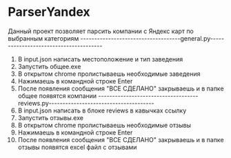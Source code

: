 # ParserYandex
Данный проект позволяет парсить компании с Яндекс карт по выбранным категориям
------------------------------------general.py---------------------------------------
1) В input.json написать местоположение и тип заведения
2) Запустить общее.exe
3) В открытом chrome пролистываешь необходимые заведения
4) Нажимаешь в командной строке Enter
5) После появления сообщения "ВСЕ СДЕЛАНО" закрываешь и в папке общее появятся компании
------------------------------------reviews.py--------------------------------------
1) В input.json написать в блоке reviews в кавычках ссылку
2) Запустить отзывы.exe
3) В открытом chrome пролистываешь необходимые отзывы
4) Нажимаешь в командной строке Enter
5) После появления сообщения "ВСЕ СДЕЛАНО" закрываешь и в папке отзывы появятся excel файл с отзывами
